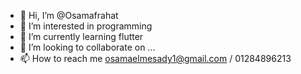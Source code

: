 - 👋 Hi, I’m @Osamafrahat
- 👀 I’m interested in programming 
- 🌱 I’m currently learning flutter
- 💞️ I’m looking to collaborate on ...
- 📫 How to reach me osamaelmesady1@gmail.com  / 01284896213

<!---Perfect 
Osamafrahat/Osamafrahat is a ✨ special ✨ repository because its `README.md` (this file) appears on your GitHub profile.
You can click the Preview link to take a look at your changes.
--->
